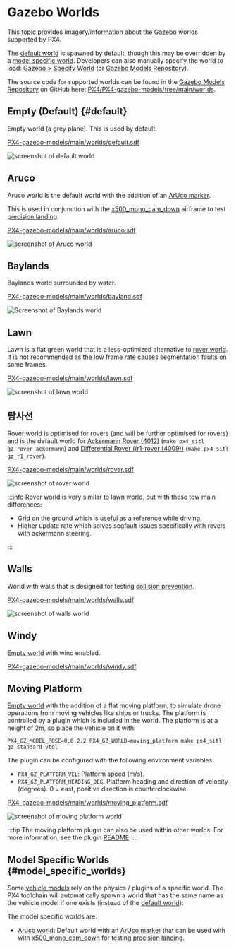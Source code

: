 # Gazebo Worlds

This topic provides imagery/information about the [Gazebo](../sim_gazebo_gz/index.md) worlds supported by PX4.

The [default world](#default) is spawned by default, though this may be overridden by a [model specific world](#model_specific_worlds).
Developers can also manually specify the world to load: [Gazebo > Specify World](../sim_gazebo_gz/index.md#specify-world) (or [Gazebo Models Repository](../sim_gazebo_gz/gazebo_models.md#gazebo-models-repository-px4-gazebo-models)).

The source code for supported worlds can be found in the [Gazebo Models Repository](../sim_gazebo_gz/gazebo_models.md#gazebo-models-repository-px4-gazebo-models) on GitHub here: [PX4/PX4-gazebo-models/tree/main/worlds](https://github.com/PX4/PX4-gazebo-models/tree/main/worlds).

## Empty (Default) {#default}

Empty world (a grey plane).
This is used by default.

[PX4-gazebo-models/main/worlds/default.sdf](https://github.com/PX4/PX4-gazebo-models/blob/main/worlds/default.sdf)

![screenshot of default world](../../assets/simulation/gazebo/worlds/default.png)

## Aruco

Aruco world is the default world with the addition of an [ArUco marker](https://docs.opencv.org/4.x/d5/dae/tutorial_aruco_detection.html).

This is used in conjunction with the [x500_mono_cam_down](../sim_gazebo_gz/vehicles.md#x500-quadrotor-with-monocular-camera-down-facing) airframe to test [precision landing](../advanced_features/precland.md).

[PX4-gazebo-models/main/worlds/aruco.sdf](https://github.com/PX4/PX4-gazebo-models/blob/main/worlds/aruco.sdf)

![screenshot of Aruco world](../../assets/simulation/gazebo/worlds/aruco.png)

## Baylands

Baylands world surrounded by water.

[PX4-gazebo-models/main/worlds/bayland.sdf](https://github.com/PX4/PX4-gazebo-models/blob/main/worlds/baylands.sdf)

![Screenshot of Baylands world](../../assets/simulation/gazebo/worlds/baylands.png)

## Lawn

Lawn is a flat green world that is a less-optimized alternative to [rover world](#rover).
It is not recommended as the low frame rate causes segmentation faults on some frames.

[PX4-gazebo-models/main/worlds/lawn.sdf](https://github.com/PX4/PX4-gazebo-models/blob/main/worlds/lawn.sdf)

![screenshot of lawn world](../../assets/simulation/gazebo/worlds/lawn.png)

## 탐사선

Rover world is optimised for rovers (and will be further optimised for rovers) and is the default world for [Ackermann Rover (4012)](../frames_rover/ackermann.md) (`make px4_sitl gz_rover_ackermann`) and [Differential Rover ((r1-rover (4009))](../frames_rover/differential.md) (`make px4_sitl gz_r1_rover`).

[PX4-gazebo-models/main/worlds/rover.sdf](https://github.com/PX4/PX4-gazebo-models/blob/main/worlds/rover.sdf)

![screenshot of rover world](../../assets/simulation/gazebo/worlds/rover.png)

:::info
Rover world is very similar to [lawn world](#lawn), but with these tow main differences:

- Grid on the ground which is useful as a reference while driving.
- Higher update rate which solves segfault issues specifically with rovers with ackermann steering.

:::

## Walls

World with walls that is designed for testing [collision prevention](../computer_vision/collision_prevention.md).

[PX4-gazebo-models/main/worlds/walls.sdf](https://github.com/PX4/PX4-gazebo-models/blob/main/worlds/walls.sdf)

![screenshot of walls world](../../assets/simulation/gazebo/worlds/walls.png)

## Windy

[Empty world](#default) with wind enabled.

[PX4-gazebo-models/main/worlds/windy.sdf](https://github.com/PX4/PX4-gazebo-models/blob/main/worlds/windy.sdf)

## Moving Platform

<Badge type="tip" text="main (planned for: PX4 v1.16+)" />

[Empty world](#default) with the addition of a flat moving platform, to simulate drone operations from moving vehicles like ships or trucks. The platform is controlled by a plugin which is included in the world. The platform is at a height of 2m, so place the vehicle on it with:

```
PX4_GZ_MODEL_POSE=0,0,2.2 PX4_GZ_WORLD=moving_platform make px4_sitl gz_standard_vtol
```

The plugin can be configured with the following environment variables:

- `PX4_GZ_PLATFORM_VEL`: Platform speed (m/s).
- `PX4_GZ_PLATFORM_HEADING_DEG`: Platform heading and direction of velocity (degrees). 0 = east, positive direction is counterclockwise.

[PX4-gazebo-models/main/worlds/moving_platform.sdf](https://github.com/PX4/PX4-gazebo-models/blob/main/worlds/moving_platform.sdf)

![screenshot of moving platform world](../../assets/simulation/gazebo/worlds/moving_platform.png)

:::tip
The moving platform plugin can also be used within other worlds.
For more information, see the plugin [README](https://github.com/PX4/PX4-Autopilot/blob/main/src/modules/simulation/gz_plugins/moving_platform_controller/README.md).
:::

## Model Specific Worlds {#model_specific_worlds}

Some [vehicle models](../sim_gazebo_gz/vehicles.md) rely on the physics / plugins of a specific world.
The PX4 toolchain will automatically spawn a world that has the same name as the vehicle model if one exists (instead of the [default world](#default)):

The model specific worlds are:

- [Aruco world](#aruco): Default world with an [ArUco marker](https://docs.opencv.org/4.x/d5/dae/tutorial_aruco_detection.html) that can be used with with [x500_mono_cam_down](../sim_gazebo_gz/vehicles.md#x500-quadrotor-with-monocular-camera-down-facing) for testing [precision landing](../advanced_features/precland.md).

